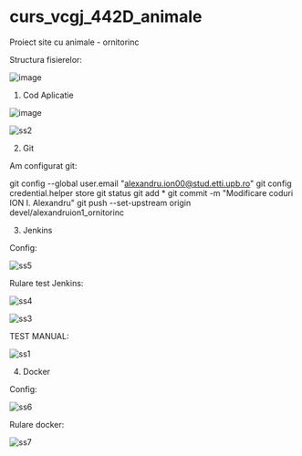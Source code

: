 # curs_vcgj_442D_animale

Proiect site cu animale - ornitorinc

Structura fisierelor:

![image](https://github.com/ivchrisp/curs_vcgj_442D_animale/assets/127770386/aefe71bc-2308-4c70-9852-64e813d1d5bf)

1. Cod Aplicatie

![image](https://github.com/ivchrisp/curs_vcgj_442D_animale/assets/127770386/c486be58-0b26-4fe6-8fab-c61125bb06ee)

![ss2](https://github.com/ivchrisp/curs_vcgj_442D_animale/assets/127770386/4e80caad-1232-453e-98e8-e20e56119fa9)


2. Git

Am configurat git:

git config --global user.email "alexandru.ion00@stud.etti.upb.ro"
git config credential.helper store
git status
git add *
git commit -m "Modificare coduri ION I. Alexandru"
git push --set-upstream origin devel/alexandruion1_ornitorinc

3. Jenkins

Config:

![ss5](https://github.com/ivchrisp/curs_vcgj_442D_animale/assets/127770386/0578b008-1597-4272-a669-14fc88dc70ad)

Rulare test Jenkins:

![ss4](https://github.com/ivchrisp/curs_vcgj_442D_animale/assets/127770386/92e438e9-2169-4670-b4fd-166fde8a607e)

![ss3](https://github.com/ivchrisp/curs_vcgj_442D_animale/assets/127770386/c50e92ab-89cb-426a-8c41-305e9831e3a1)

TEST MANUAL:

![ss1](https://github.com/ivchrisp/curs_vcgj_442D_animale/assets/127770386/f7f6ea39-8bb5-4628-851b-f055db4184da)


4. Docker

Config:

![ss6](https://github.com/ivchrisp/curs_vcgj_442D_animale/assets/127770386/78423ddf-8544-44ae-8e20-8531ade96447)

Rulare docker:

![ss7](https://github.com/ivchrisp/curs_vcgj_442D_animale/assets/127770386/6c8bac6c-28eb-441f-aca6-c920e0285985)


